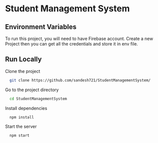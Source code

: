 # Student Management System
## Environment Variables

To run this project, you will need to have Firebase account.
Create a new Project then you can get all the credentials and store it in env file.

## Run Locally

Clone the project

```bash
  git clone https://github.com/sandesh721/StudentManagementSystem/
```
Go to the project directory

```bash
  cd StudentManagementSystem
```

Install dependencies

```bash
  npm install
```

Start the server

```bash
  npm start
```

